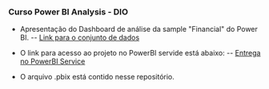 ### Curso Power BI Analysis - DIO

- Apresentação do Dashboard de análise da sample "Financial" do Power BI.
-- [Link para o conjunto de dados](https://github.com/julianazanelatto/power_bi_analyst/blob/main/dataset/Financial%20Sample.xlsx "Link para o conjunto de dados")

- O link para acesso ao projeto no PowerBI servide está abaixo:
--  [Entrega no PowerBI Service](http://https://app.powerbi.com/links/uyXoRLwzWr?ctid=9b00c2ab-b431-495d-85d8-6ffa844bf3e2&pbi_source=linkShare&bookmarkGuid=9d9ad548-380b-4dea-b19a-2eab5b27bf4 "Entrega no PowerBI Service")

- O arquivo .pbix está contido nesse repositório.
